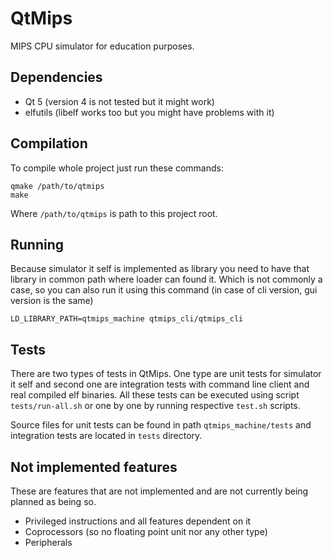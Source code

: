 QtMips
======
MIPS CPU simulator for education purposes.

Dependencies
------------
* Qt 5 (version 4 is not tested but it might work)
* elfutils (libelf works too but you might have problems with it)

Compilation
-----------
To compile whole project just run these commands:
```
qmake /path/to/qtmips
make
```
Where `/path/to/qtmips` is path to this project root.

Running
-------
Because simulator it self is implemented as library you need to have that library
in common path where loader can found it. Which is not commonly a case, so you can
also run it using this command (in case of cli version, gui version is the same)
```
LD_LIBRARY_PATH=qtmips_machine qtmips_cli/qtmips_cli
```

Tests
-----
There are two types of tests in QtMips. One type are unit tests for simulator it
self and second one are integration tests with command line client and real
compiled elf binaries. All these tests can be executed using script
`tests/run-all.sh` or one by one by running respective `test.sh` scripts.

Source files for unit tests can be found in path `qtmips_machine/tests` and
integration tests are located in `tests` directory.

Not implemented features
------------------------
These are features that are not implemented and are not currently being planned as
being so.

* Privileged instructions and all features dependent on it
* Coprocessors (so no floating point unit nor any other type)
* Peripherals
